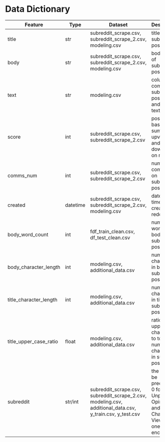 # Data Dictionary

|Feature|Type|Dataset|Description|
|---|---|---|---|
|title|str|subreddit_scrape.csv, subreddit_scrape_2.csv, modeling.csv|title text of subreddit post|
|body|str|subreddit_scrape.csv, subreddit_scrape_2.csv, modeling.csv|body text of subreddit post|
|text|str|modeling.csv|column of combined subreddit post title and body text|
|score|int|subreddit_scrape.csv, subreddit_scrape_2.csv|post score, based on sum of upvotes and downvotes on reddit|
|comms_num|int|subreddit_scrape.csv, subreddit_scrape_2.csv|number of comments on subreddit post|
|created|datetime|subreddit_scrape.csv, subreddit_scrape_2.csv, modeling.csv|date and time post created on reddit|
|body_word_count|int|fdf_train_clean.csv, df_test_clean.csv|number of words in body of subreddit post|
|body_character_length|int|modeling.csv, additional_data.csv|number of characters in body of subreddit post|
|title_character_length|int|modeling.csv, additional_data.csv|number of characters in title of subreddit post|
|title_upper_case_ratio|float|modeling.csv, additional_data.csv|ratio of upper case characters to total number of characters in subreddit post|
|subreddit|str/int|subreddit_scrape.csv, subreddit_scrape_2.csv, modeling.csv, additional_data.csv, y_train.csv, y_test.csv|the class to be predicted; 0 for Unpopular Opinion and 1 for Change My View when one-hot encoded|
